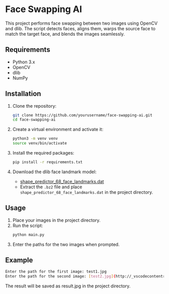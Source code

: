 # Face Swapping AI

This project performs face swapping between two images using OpenCV and dlib. The script detects faces, aligns them, warps the source face to match the target face, and blends the images seamlessly.

## Requirements

- Python 3.x
- OpenCV
- dlib
- NumPy

## Installation

1. Clone the repository:
    ```sh
    git clone https://github.com/yourusername/face-swapping-ai.git
    cd face-swapping-ai
    ```

2. Create a virtual environment and activate it:
    ```sh
    python3 -m venv venv
    source venv/bin/activate
    ```

3. Install the required packages:
    ```sh
    pip install -r requirements.txt
    ```

4. Download the dlib face landmark model:
    - [shape_predictor_68_face_landmarks.dat](http://dlib.net/files/shape_predictor_68_face_landmarks.dat.bz2)
    - Extract the `.bz2` file and place `shape_predictor_68_face_landmarks.dat` in the project directory.

## Usage

1. Place your images in the project directory.
2. Run the script:
    ```sh
    python main.py
    ```
3. Enter the paths for the two images when prompted.

## Example

```sh
Enter the path for the first image: test1.jpg
Enter the path for the second image: [test2.jpg](http://_vscodecontentref_/0)
```

The result will be saved as result.jpg in the project directory.